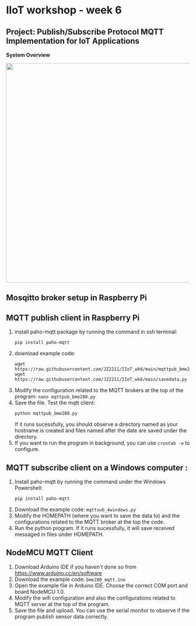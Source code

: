 # IIoT workshop - week 6
## Project: Publish/Subscribe Protocol MQTT Implementation for IoT Applications
**System Overview**

<img src="https://github.com/JZ2211/IIoT_wk6/assets/100505718/c60ae3bb-a8b9-4eb0-84a6-13098ee19640" width="600">

## Mosqitto broker setup in Raspberry Pi

## MQTT publish client in Raspberry Pi
1. install paho-mqtt package by running the command in ssh terminal:
   ```
   pip install paho-mqtt
   ```
2. download example code:
   ```
   wget https://raw.githubusercontent.com/JZ2211/IIoT_wk6/main/mqttpub_bme280.py
   wget https://raw.githubusercontent.com/JZ2211/IIoT_wk6/main/savedata.py
   ```
4. Modify the configuration related to the MQTT brokers at the top of the program: ```nano mqttpub_bme280.py```
5. Save the file. Test the mqtt client:
   ```
   python mqttpub_bme280.py
   ```
   If it runs sucessfully, you should observe a directory named as your hostname is created and files named after the date are saved under the directory.
6. If you want to run the program in background, you can use ```crontab -e``` to configure.

## MQTT subscribe client on a Windows computer :
1. Install paho-mqtt by running the command under the Windows Powershell:
   ```
   pip install paho-mqtt
   ```
3. Download the example code: ```mqttsub_4windows.py```
4. Modify the HOMEPATH (where you want to save the data to) and the configurations related to the MQTT broker at the top the code.
5. Run the python program. If it runs sucessfully, it will save received messaged in files under HOMEPATH.

## NodeMCU MQTT Client
1. Download Arduino IDE if you haven't done so from https://www.arduino.cc/en/software
3. Download the example code: ```bme280_mqtt.ino```
4. Open the example file in Arduino IDE. Choose the correct COM port and board NodeMCU 1.0.
5. Modify the wifi configuration and also the configurations related to MQTT server at the top of the program.
6. Save the file and upload. You can use the serial monitor to observe if the program publish sensor data correctly. 
